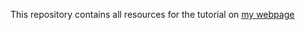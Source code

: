 This repository contains all resources for the tutorial on [my webpage](https://mr.schochastics.net/material/netVizR)
